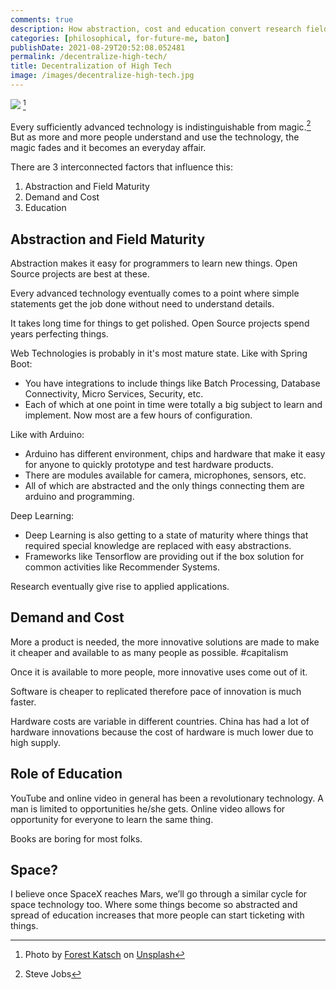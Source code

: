 ```yaml
---
comments: true
description: How abstraction, cost and education convert research fields to applied.
categories: [philosophical, for-future-me, baton]
publishDate: 2021-08-29T20:52:08.052481
permalink: /decentralize-high-tech/
title: Decentralization of High Tech
image: /images/decentralize-high-tech.jpg
---
```

![](/images/decentralize-high-tech.jpg) [^2]

Every sufficiently advanced technology is indistinguishable from magic.[^1] But as more and more people understand and use the technology, the magic fades and it becomes an everyday affair.

There are 3 interconnected factors that influence this:

1. Abstraction and Field Maturity
2. Demand and Cost
3. Education

## Abstraction and Field Maturity

Abstraction makes it easy for programmers to learn new things. Open Source projects are best at these.

Every advanced technology eventually comes to a point where simple statements get the job done without need to understand details.

It takes long time for things to get polished. Open Source projects spend years perfecting things.

Web Technologies is probably in it's most mature state. Like with Spring Boot:

- You have integrations to include things like Batch Processing, Database Connectivity, Micro Services, Security, etc.
- Each of which at one point in time were totally a big subject to learn and implement. Now most are a few hours of configuration.

Like with Arduino:

- Arduino has different environment, chips and hardware that make it easy for anyone to quickly prototype and test hardware products.
- There are modules available for camera, microphones, sensors, etc.
- All of which are abstracted and the only things connecting them are arduino and programming.

Deep Learning:

- Deep Learning is also getting to a state of maturity where things that required special knowledge are replaced with easy abstractions.
- Frameworks like Tensorflow are providing out if the box solution for common activities like Recommender Systems.

Research eventually give rise to applied applications.

## Demand and Cost

More a product is needed, the more innovative solutions are made to make it cheaper and available to as many people as possible. #capitalism

Once it is available to more people, more innovative uses come out of it.

Software is cheaper to replicated therefore pace of innovation is much faster.

Hardware costs are variable in different countries. China has had a lot of hardware innovations because the cost of hardware is much lower due to high supply.

## Role of Education

YouTube and online video in general has been a revolutionary technology. A man is limited to opportunities he/she gets. Online video allows for opportunity for everyone to learn the same thing.

Books are boring for most folks.

## Space?

I believe once SpaceX reaches Mars, we’ll go through a similar cycle for space technology too. Where some things become so abstracted and spread of education increases that more people can start ticketing with things.

[^2]: Photo by <a href="https://unsplash.com/@forestkatsch?utm_source=unsplash&utm_medium=referral&utm_content=creditCopyText">Forest Katsch</a> on <a href="https://unsplash.com/s/photos/starship?utm_source=unsplash&utm_medium=referral&utm_content=creditCopyText">Unsplash</a>
[^1]: Steve Jobs
  
